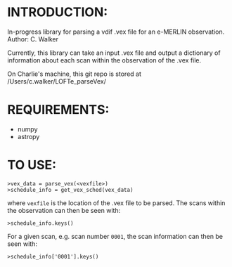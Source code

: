 # INTRODUCTION:

In-progress library for parsing a vdif .vex file for an e-MERLIN observation.
Author: C. Walker

Currently, this library can take an input .vex file and output a dictionary of
information about each scan within the observation of the .vex file.

On Charlie's machine, this git repo is stored at /Users/c.walker/LOFTe_parseVex/

# REQUIREMENTS:
- numpy
- astropy

# TO USE:

```
>vex_data = parse_vex(<vexfile>)
>schedule_info = get_vex_sched(vex_data)
```
where `vexfile` is the location of the .vex file to be parsed. The scans within the observation can then be seen with:

```
>schedule_info.keys()
```

For a given scan, e.g. scan number `0001`, the scan information can then be seen with:

```
>schedule_info['0001'].keys()
```


